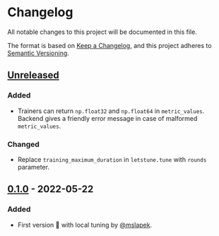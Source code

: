 # Changelog
All notable changes to this project will be documented in this file.

The format is based on [Keep a Changelog](https://keepachangelog.com/en/1.0.0/),
and this project adheres to [Semantic Versioning](https://semver.org/spec/v2.0.0.html).

## [Unreleased]
### Added
- Trainers can return `np.float32` and `np.float64` in `metric_values`. Backend gives a friendly error message in case of malformed `metric_values`.

### Changed
- Replace `training_maximum_duration` in `letstune.tune` with `rounds` parameter.

## [0.1.0] - 2022-05-22
### Added
- First version :tada: with local tuning by [@mslapek](https://github.com/mslapek).

[Unreleased]: https://github.com/mslapek/letstune/compare/v0.1.0...HEAD
[0.1.0]: https://github.com/mslapek/letstune/releases/tag/v0.1.0

